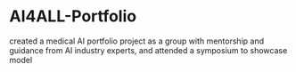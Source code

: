 # AI4ALL-Portfolio
created a medical AI portfolio project as a group with mentorship and guidance from AI industry experts, and attended a symposium to showcase model
